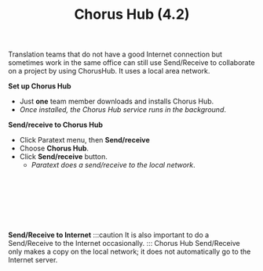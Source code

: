 ﻿---
title:  Chorus Hub (4.2)
---
Translation teams that do not have a good Internet connection but sometimes work in the same office can still use Send/Receive to collaborate on a project by using ChorusHub. It uses a local area network.

**Set up Chorus Hub**

-   Just **one** team member downloads and installs Chorus Hub.
   -  *Once installed, the Chorus Hub service runs in the background*.

**Send/receive to Chorus Hub**

-   Click Paratext menu, then **Send/receive**
-   Choose **Chorus Hub**.
-   Click **Send/receive** button.
    -  *Paratext does a send/receive to the local network*.

 
-----

 
-----


**Send/Receive to Internet**
:::caution
It is also important to do a Send/Receive to the Internet occasionally.
:::
Chorus Hub Send/Receive only makes a copy on the local network; it does not automatically go to the Internet server.
